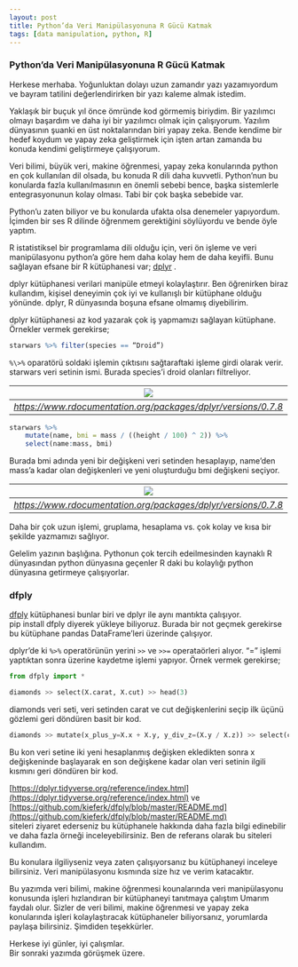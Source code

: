 ```yaml
---
layout: post
title: Python’da Veri Manipülasyonuna R Gücü Katmak 
tags: [data manipulation, python, R]
---
```


### Python’da Veri Manipülasyonuna R Gücü Katmak 

Herkese merhaba. Yoğunluktan dolayı uzun zamandır yazı yazamıyordum ve
bayram tatilini değerlendirirken bir yazı kaleme almak istedim.

Yaklaşık bir buçuk yıl önce ömründe kod görmemiş biriydim. Bir yazılımcı
olmayı başardım ve daha iyi bir yazılımcı olmak için çalışıyorum.
Yazılım dünyasının şuanki en üst noktalarından biri yapay zeka. Bende
kendime bir hedef koydum ve yapay zeka geliştirmek için işten artan
zamanda bu konuda kendimi geliştirmeye çalışıyorum.

Veri bilimi, büyük veri, makine öğrenmesi, yapay zeka konularında python
en çok kullanılan dil olsada, bu konuda R dili daha kuvvetli. Python’nun
bu konularda fazla kullanılmasının en önemli sebebi bence, başka
sistemlerle entegrasyonunun kolay olması. Tabi bir çok başka sebebide
var.

Python’u zaten biliyor ve bu konularda ufakta olsa denemeler yapıyordum.
İçimden bir ses R dilinde öğrenmem gerektiğini söylüyordu ve bende öyle
yaptım.

R istatistiksel bir programlama dili olduğu için, veri ön işleme ve veri
manipülasyonu python’a göre hem daha kolay hem de daha keyifli. Bunu
sağlayan efsane bir R kütüphanesi var;
[dplyr](https://dplyr.tidyverse.org/) .

dplyr kütüphanesi verilari manipüle etmeyi kolaylaştırır. Ben öğrenirken
biraz kullandım, kişisel deneyimin çok iyi ve kullanışlı bir kütüphane
olduğu yönünde. dplyr, R dünyasında boşuna efsane olmamış diyebilirim.

dplyr kütüphanesi az kod yazarak çok iş yapmamızı sağlayan kütüphane.
Örnekler vermek gerekirse;

```R
starwars %>% filter(species == “Droid”)
```

`%\>%` oparatörü soldaki işlemin çıktısını sağtaraftaki işleme girdi
olarak verir. starwars veri setinin ismi. Burada species’i droid
olanları filtreliyor.

| ![](https://cdn-images-1.medium.com/max/800/1*FsCAOuuPbyQlEwaqhB4IrA.png) | 
|:--:| 
| *https://www.rdocumentation.org/packages/dplyr/versions/0.7.8* |

```R
starwars %>% 
    mutate(name, bmi = mass / ((height / 100) ^ 2)) %>% 
    select(name:mass, bmi)
````

Burada bmi adında yeni bir değişkeni veri setinden hesaplayıp, name’den
mass’a kadar olan değişkenleri ve yeni oluşturduğu bmi değişkeni
seçiyor.

| ![](https://cdn-images-1.medium.com/max/800/1*RIRHH4aSHrlEuWKyqWNfIQ.png) | 
|:--:| 
| *https://www.rdocumentation.org/packages/dplyr/versions/0.7.8* |

Daha bir çok uzun işlemi, gruplama, hesaplama vs. çok kolay ve kısa bir
şekilde yazmamızı sağlıyor.

Gelelim yazının başlığına. Pythonun çok tercih edeilmesinden kaynaklı R
dünyasından python dünyasına geçenler R daki bu kolaylığı python
dünyasına getirmeye çalışıyorlar.

### dfply

[dfply](https://github.com/kieferk/dfply/blob/master/README.md)
kütüphanesi bunlar biri ve dplyr ile aynı mantıkta çalışıyor.  
pip install dfply diyerek yükleye biliyoruz. Burada bir not geçmek
gerekirse bu kütüphane pandas DataFrame’leri üzerinde çalışıyor.

dplyr’de ki `%>%` operatörünün yerini `>>` ve `>>=` operataörleri alıyor.
“=” işlemi yaptıktan sonra üzerine kaydetme işlemi yapıyor. Örnek vermek
gerekirse;

```python
from dfply import *

diamonds >> select(X.carat, X.cut) >> head(3)
```

diamonds veri seti, veri setinden carat ve cut değişkenlerini seçip ilk
üçünü gözlemi geri döndüren basit bir kod.

```python
diamonds >> mutate(x_plus_y=X.x + X.y, y_div_z=(X.y / X.z)) >> select(columns_from('x'))
````

Bu kon veri setine iki yeni hesaplanmış değişken ekledikten sonra x
değişkeninde başlayarak en son değişkene kadar olan veri setinin ilgili
kısmını geri döndüren bir kod.

[https://dplyr.tidyverse.org/reference/index.html](https://dplyr.tidyverse.org/reference/index.html)
ve
[https://github.com/kieferk/dfply/blob/master/README.md](https://github.com/kieferk/dfply/blob/master/README.md)  
siteleri ziyaret ederseniz bu kütüphanele hakkında daha fazla bilgi
edinebilir ve daha fazla örneği inceleyebilirsiniz. Ben de referans
olarak bu siteleri kullandım.

Bu konulara ilgiliyseniz veya zaten çalışıyorsanız bu kütüphaneyi
inceleye bilirsiniz. Veri manipülasyonu kısmında size hız ve verim
katacaktır.

Bu yazımda veri bilimi, makine öğrenmesi kounalarında veri manipülasyonu
konusunda işleri hızlandıran bir kütüphaneyi tanıtmaya çalıştım Umarım
faydalı olur. Sizler de veri bilimi, makine öğrenmesi ve yapay zeka
konularında işleri kolaylaştıracak kütüphaneler biliyorsanız, yorumlarda
paylaşa bilirsiniz. Şimdiden teşekkürler.

Herkese iyi günler, iyi çalışmlar.  
Bir sonraki yazımda görüşmek üzere.